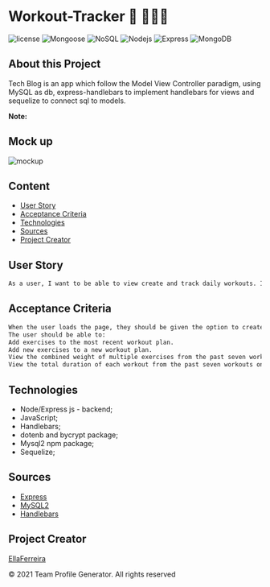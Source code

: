 # Workout-Tracker 📱 🏋🏼‍♀️

![license](https://img.shields.io/github/license/EllaFerreira/Workout-Tracker)
![Mongoose](https://img.shields.io/badge/Package-Mongoose-green.svg)
![NoSQL](https://img.shields.io/badge/AppWith-NoSQL-magenta.svg)
![Nodejs](https://img.shields.io/badge/AppWith-NodeJS-green.svg)
![Express](https://img.shields.io/badge/AppWith-ExpressJS-orange.svg)
![MongoDB](https://img.shields.io/badge/Package-MongoDB-green.svg)

## About this Project

Tech Blog is an app which follow the Model View Controller paradigm, using MySQL as db, express-handlebars to implement handlebars for views and sequelize to connect sql to models.

**Note:**


## Mock up

![mockup]()

## Content

- [User Story](#user-story)
- [Acceptance Criteria](#acceptance-criteria)
- [Technologies](#technologies)
- [Sources](#sources)
- [Project Creator](#project-creator)

## User Story

```md
As a user, I want to be able to view create and track daily workouts. I want to be able to log multiple exercises in a workout on a given day. I should also be able to track the name, type, weight, sets, reps, and duration of exercise. If the exercise is a cardio exercise, I should be able to track my distance traveled.
```

## Acceptance Criteria

```md
When the user loads the page, they should be given the option to create a new workout or continue with their last workout.
The user should be able to:
Add exercises to the most recent workout plan.
Add new exercises to a new workout plan.
View the combined weight of multiple exercises from the past seven workouts on the stats page.
View the total duration of each workout from the past seven workouts on the stats page.
```

## Technologies

- Node/Express js - backend;
- JavaScript;
- Handlebars;
- dotenb and bycrypt package;
- Mysql2 npm package;
- Sequelize;

## Sources

- [Express](https://expressjs.com/en/starter/hello-world.html)
- [MySQL2](https://www.npmjs.com/package/mysql2)
- [Handlebars](https://www.npmjs.com/package/express-handlebars)

## Project Creator

[EllaFerreira](https://github.com/EllaFerreira)

© 2021 Team Profile Generator. All rights reserved
